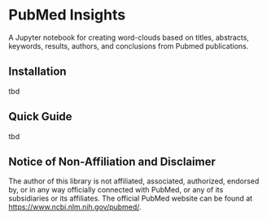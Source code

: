 # PubMed Insights
A Jupyter notebook for creating word-clouds based on titles, abstracts, keywords, results, authors, and conclusions from Pubmed publications.

## Installation
tbd

## Quick Guide
tbd

## Notice of Non-Affiliation and Disclaimer
The author of this library is not affiliated, associated, authorized, endorsed by, or in any way officially connected with PubMed, or any of its subsidiaries or its affiliates. The official PubMed website can be found at https://www.ncbi.nlm.nih.gov/pubmed/.